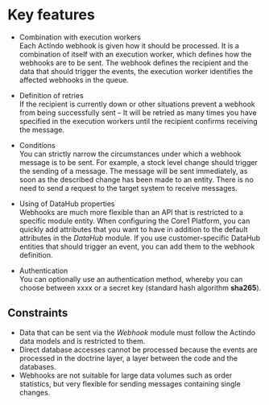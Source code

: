 # Key features

- Combination with execution workers    
    Each Actindo webhook is given how it should be processed. It is a combination of itself with an execution worker, which defines how the webhooks are to be sent. The webhook defines the recipient and the data that should trigger the events, the execution worker identifies the affected webhooks in the queue. 

- Definition of retries   
    If the recipient is currently down or other situations prevent a webhook from being successfully sent &ndash; It will be retried as many times you have specified in the execution workers until the recipient confirms receiving the message.

- Conditions    
    You can strictly narrow the circumstances under which a webhook message is to be sent. For example, a stock level change should trigger the sending of a message.  The message will be sent immediately, as soon as the described change has been made to an entity. There is no need to send a request to the target system to receive messages.

- Using of DataHub properties  
    Webhooks are much more flexible than an API that is restricted to a specific module entity. When configuring the Core1 Platform, you can quickly add attributes that you want to have in addition to the default attributes in the *DataHub* module. If you use customer-specific DataHub entities that should trigger an event, you can add them to the webhook definition. 

- Authentication   
    You can optionally use an authentication method, whereby you can choose between xxxx or a secret key (standard hash algorithm **sha265**).  <!---To BE ENHANCED-->  



## Constraints

- Data that can be sent via the *Webhook* module must follow the Actindo data models and is restricted to them. 
- Direct database accesses cannot be processed because the events are processed in the doctrine layer, a layer between the code and the databases.
- Webhooks are not suitable for large data volumes such as order statistics, but very flexible for sending messages containing single changes.

